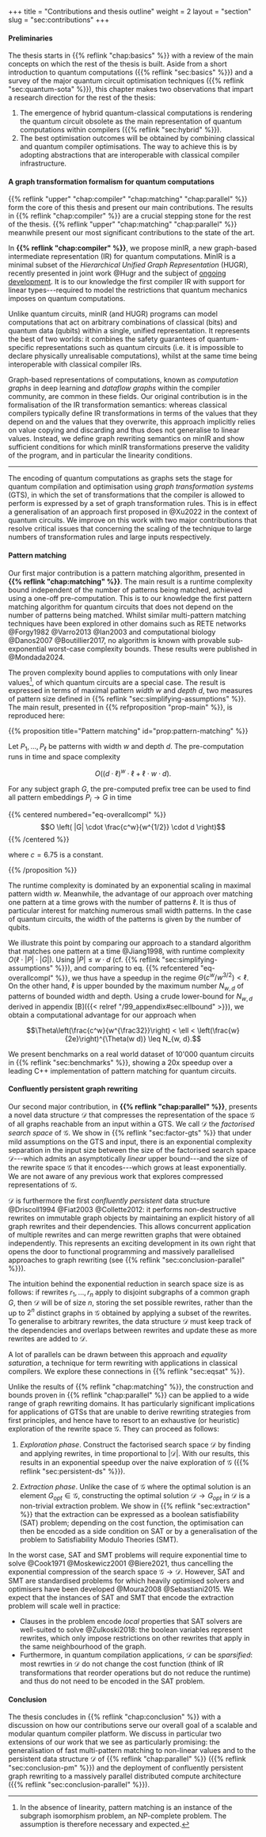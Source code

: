 +++
title = "Contributions and thesis outline"
weight = 2
layout = "section"
slug = "sec:contributions"
+++

#### Preliminaries

The thesis starts in {{% reflink "chap:basics" %}} with a review of the main
concepts on which the rest of the thesis is built. Aside from a short
introduction to quantum computations ({{% reflink "sec:basics" %}}) and a survey
of the major quantum circuit optimisation techniques
({{% reflink "sec:quantum-sota" %}}), this chapter makes two observations that
impart a research direction for the rest of the thesis:

1. The emergence of hybrid quantum-classical computations is rendering the
   quantum circuit obsolete as the main representation of quantum computations
   within compilers ({{% reflink "sec:hybrid" %}}).
2. The best optimisation outcomes will be obtained by combining classical and
   quantum compiler optimisations. The way to achieve this is by adopting
   abstractions that are interoperable with classical compiler infrastructure.

#### A graph transformation formalism for quantum computations

{{% reflink "upper" "chap:compiler" "chap:matching" "chap:parallel" %}} form the
core of this thesis and present our main contributions. The results in
{{% reflink "chap:compiler" %}} are a crucial stepping stone for the rest of the
thesis. {{% reflink "upper" "chap:matching" "chap:parallel" %}} meanwhile
present our most significant contributions to the state of the art.

In **{{% reflink "chap:compiler" %}}**, we propose minIR, a new graph-based
intermediate representation (IR) for quantum computations. MinIR is a minimal
subset of the _Hierarchical Unified Graph Representation_ (HUGR), recently
presented in joint work @Hugr and the subject of
[ongoing development](https://github.com/CQCL/hugr). It is to our knowledge the
first compiler IR with support for linear types---required to model the
restrictions that quantum mechanics imposes on quantum computations.

Unlike quantum circuits, minIR (and HUGR) programs can model computations that
act on arbitrary combinations of classical (bits) and quantum data (qubits)
within a single, unified representation. It represents the best of two worlds:
it combines the safety guarantees of quantum-specific representations such as
quantum circuits (i.e. it is impossible to declare physically unrealisable
computations), whilst at the same time being interoperable with classical
compiler IRs.

Graph-based representations of computations, known as _computation graphs_ in
deep learning and _dataflow graphs_ within the compiler community, are common in
these fields. Our original contribution is in the formalisation of the IR
transformation semantics: whereas classical compilers typically define IR
transformations in terms of the values that they depend on and the values that
they overwrite, this approach implicitly relies on value copying and discarding
and thus does not generalise to linear values. Instead, we define graph
rewriting semantics on minIR and show sufficient conditions for which minIR
transformations preserve the validity of the program, and in particular the
linearity conditions.

---

The encoding of quantum computations as graphs sets the stage for quantum
compilation and optimisation using _graph transformation systems_ (GTS), in
which the set of transformations that the compiler is allowed to perform is
expressed by a set of graph transformation rules. This is in effect a
generalisation of an approach first proposed in @Xu2022 in the context of
quantum circuits. We improve on this work with two major contributions that
resolve critical issues that concerning the scaling of the technique to large
numbers of transformation rules and large inputs respectively.

#### Pattern matching

Our first major contribution is a pattern matching algorithm, presented in
**{{% reflink "chap:matching" %}}**. The main result is a runtime complexity
bound independent of the number of patterns being matched, achieved using a
one-off pre-computation. This is to our knowledge the first pattern matching
algorithm for quantum circuits that does not depend on the number of patterns
being matched. Whilst similar multi-pattern matching techniques have been
explored in other domains such as RETE networks @Forgy1982 @Varro2013 @Ian2003
and computational biology @Danos2007 @Boutillier2017, no algorithm is known with
provable sub-exponential worst-case complexity bounds. These results were
published in @Mondada2024.

The proven complexity bound applies to computations with only linear
values[^otherwisehard], of which quantum circuits are a special case. The result
is expressed in terms of maximal pattern _width_ $w$ and _depth_ $d$, two
measures of pattern size defined in
{{% reflink "sec:simplifying-assumptions" %}}. The main result, presented in
{{% refproposition "prop-main" %}}, is reproduced here:

[^otherwisehard]:
    In the absence of linearity, pattern matching is an instance of the subgraph
    isomorphism problem, an NP-complete problem. The assumption is therefore
    necessary and expected.

{{% proposition title="Pattern matching" id="prop:pattern-matching" %}}

Let $P_1, \dots, P_\ell$ be patterns with width $w$ and depth $d$. The
pre-computation runs in time and space complexity

$$O \left( (d\cdot \ell)^w \cdot \ell + \ell \cdot w \cdot d \right).$$

For any subject graph $G$, the pre-computed prefix tree can be used to find all
pattern embeddings $P_i \to G$ in time

{{% centered numbered="eq-overallcompl" %}}
$$O \left( |G| \cdot \frac{c^w}{w^{1/2}} \cdot d \right)$$ {{% /centered %}}

where $c = 6.75$ is a constant.

{{% /proposition %}}

The runtime complexity is dominated by an exponential scaling in maximal pattern
width $w$. Meanwhile, the advantage of our approach over matching one pattern at
a time grows with the number of patterns $\ell$. It is thus of particular
interest for matching numerous small width patterns. In the case of quantum
circuits, the width of the patterns is given by the number of qubits.

We illustrate this point by comparing our approach to a standard algorithm that
matches one pattern at a time @Jiang1998, with runtime complexity
$O(\ell \cdot |P| \cdot |G|)$. Using $|P| \leq w\cdot d$ (cf.
{{% reflink "sec:simplifying-assumptions" %}}), and comparing to eq.
{{% refcentered "eq-overallcompl" %}}, we thus have a speedup in the regime
$\Theta(c^w / w^{3/2}) < \ell$. On the other hand, $\ell$ is upper bounded by
the maximum number $N_{w, d}$ of patterns of bounded width and depth. Using a
crude lower-bound for $N_{w,d}$ derived in appendix
[B]({{< relref "/99_appendix#sec:ellbound" >}}), we obtain a computational
advantage for our approach when

$$\Theta\left(\frac{c^w}{w^{\frac32}}\right) < \ell < \left(\frac{w}{2e}\right)^{\Theta(w d)} \leq N_{w, d}.$$

We present benchmarks on a real world dataset of 10'000 quantum circuits in
{{% reflink "sec:benchmarks" %}}, showing a 20x speedup over a leading C++
implementation of pattern matching for quantum circuits.

#### Confluently persistent graph rewriting

Our second major contribution, in **{{% reflink "chap:parallel" %}}**, presents
a novel data structure $\mathcal{D}$ that compresses the representation of the
space $\mathcal{G}$ of all graphs reachable from an input within a GTS. We call
$\mathcal{D}$ the _factorised search space_ of $\mathcal{G}$. We show in
{{% reflink "sec:factor-gts" %}} that under mild assumptions on the GTS and
input, there is an exponential complexity separation in the input size between
the size of the factorised search space $\mathcal{D}$---which admits an
asymptotically _linear_ upper bound---and the size of the rewrite space
$\mathcal{G}$ that it encodes---which grows at least exponentially. We are not
aware of any previous work that explores compressed representations of
$\mathcal{G}$.

$\mathcal{D}$ is furthermore the first _confluently persistent_ data structure
@Driscoll1994 @Fiat2003 @Collette2012: it performs non-destructive rewrites on
immutable graph objects by maintaining an explicit history of all graph rewrites
and their dependencies. This allows concurrent application of multiple rewrites
and can merge rewritten graphs that were obtained independently. This represents
an exciting development in its own right that opens the door to functional
programming and massively parallelised approaches to graph rewriting (see
{{% reflink "sec:conclusion-parallel" %}}).

The intuition behind the exponential reduction in search space size is as
follows: if rewrites $r_1, \dots, r_n$ apply to disjoint subgraphs of a common
graph $G$, then $\mathcal{D}$ will be of size $n$, storing the set possible
rewrites, rather than the up to $2^n$ distinct graphs in $\mathcal{G}$ obtained
by applying a subset of the rewrites. To generalise to arbitrary rewrites, the
data structure $\mathcal{D}$ must keep track of the dependencies and overlaps
between rewrites and update these as more rewrites are added to $\mathcal{D}$.

A lot of parallels can be drawn between this approach and _equality saturation_,
a technique for term rewriting with applications in classical compilers. We
explore these connections in {{% reflink "sec:eqsat" %}}.

Unlike the results of {{% reflink "chap:matching" %}}, the construction and
bounds proven in {{% reflink "chap:parallel" %}} can be applied to a wide range
of graph rewriting domains. It has particularly significant implications for
applications of GTSs that are unable to derive rewriting strategies from first
principles, and hence have to resort to an exhaustive (or heuristic) exploration
of the rewrite space $\mathcal{G}$. They can proceed as follows:

1. _Exploration phase_. Construct the factorised search space $\mathcal{D}$ by
   finding and applying rewrites, in time proportional to $|\mathcal{D}|$. With
   our results, this results in an exponential speedup over the naive
   exploration of $\mathcal{G}$ ({{% reflink "sec:persistent-ds" %}}).

2. _Extraction phase_. Unlike the case of $\mathcal{G}$ where the optimal
   solution is an element $G_{opt} \in \mathcal{G}$, constructing the optimal
   solution $\mathcal{D} \rightarrow G_{opt}$ in $\mathcal{D}$ is a non-trivial
   extraction problem. We show in {{% reflink "sec:extraction" %}} that the
   extraction can be expressed as a boolean satisfiability (SAT) problem;
   depending on the cost function, the optimisation can then be encoded as a
   side condition on SAT or by a generalisation of the problem to Satisfiability
   Modulo Theories (SMT).

In the worst case, SAT and SMT problems will require exponential time to solve
@Cook1971 @Moskewicz2001 @Biere2021, thus cancelling the exponential compression
of the search space $\mathcal{G} \rightarrow \mathcal{D}$. However, SAT and SMT
are standardised problems for which heavily optimised solvers and optimisers
have been developed @Moura2008 @Sebastiani2015. We expect that the instances of
SAT and SMT that encode the extraction problem will scale well in practice:

- Clauses in the problem encode _local_ properties that SAT solvers are
  well-suited to solve @Zulkoski2018&#x200B;: the boolean variables represent
  rewrites, which only impose restrictions on other rewrites that apply in the
  same neighbourhood of the graph.
- Furthermore, in quantum compilation applications, $\mathcal{D}$ can be
  _sparsified_: most rewrties in $\mathcal{D}$ do not change the cost function
  (think of IR transformations that reorder operations but do not reduce the
  runtime) and thus do not need to be encoded in the SAT problem.

#### Conclusion

The thesis concludes in {{% reflink "chap:conclusion" %}} with a discussion on
how our contributions serve our overall goal of a scalable and modular quantum
compiler platform. We discuss in particular two extensions of our work that we
see as particularly promising: the generalisation of fast multi-pattern matching
to non-linear values and to the persistent data structure $\mathcal{D}$ of
{{% reflink "chap:parallel" %}} ({{% reflink "sec:conclusion-pm" %}}) and the
deployment of confluently persistent graph rewriting to a massively parallel
distributed compute architecture ({{% reflink "sec:conclusion-parallel" %}}).
